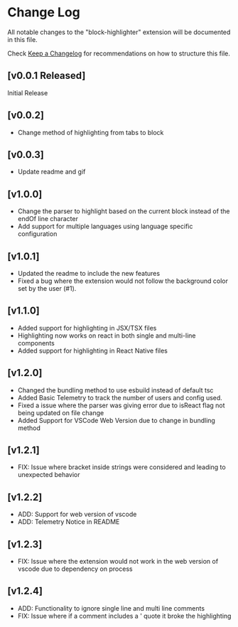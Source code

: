 # Change Log

All notable changes to the "block-highlighter"
extension will be documented in this file.

Check
[Keep a Changelog](http://keepachangelog.com/) for
recommendations on how to structure this file.

## [v0.0.1 Released]

Initial Release

## [v0.0.2]

- Change method of highlighting from tabs to block

## [v0.0.3]

- Update readme and gif

## [v1.0.0]

- Change the parser to highlight based on the current block instead of the endOf line character
- Add support for multiple languages using language specific configuration

## [v1.0.1]

- Updated the readme to include the new features
- Fixed a bug where the extension would not follow the background color set by the user (#1).

## [v1.1.0]

- Added support for highlighting in JSX/TSX files
- Highlighting now works on react in both single and multi-line components
- Added support for highlighting in React Native files

## [v1.2.0]

- Changed the bundling method to use esbuild instead of default tsc
- Added Basic Telemetry to track the number of users and config used.
- Fixed a issue where the parser was giving error due to isReact flag not being updated on file change
- Added Support for VSCode Web Version due to change in bundling method

## [v1.2.1]

- FIX: Issue where bracket inside strings were considered and leading to unexpected behavior

## [v1.2.2]

- ADD: Support for web version of vscode
- ADD: Telemetry Notice in README

## [v1.2.3]

- FIX: Issue where the extension would not work in the web version of vscode due to dependency on process

## [v1.2.4]

- ADD: Functionality to ignore single line and multi line comments
- FIX: Issue where if a comment includes a ' quote it broke the highlighting
